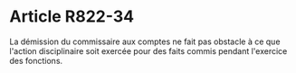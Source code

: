 # Article R822-34

La démission du commissaire aux comptes ne fait pas obstacle à ce que l'action disciplinaire soit exercée pour des faits commis pendant l'exercice des fonctions.
